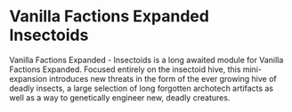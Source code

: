 # Vanilla Factions Expanded Insectoids

Vanilla Factions Expanded - Insectoids is a long awaited module for Vanilla Factions Expanded. 
Focused entirely on the insectoid hive, this mini-expansion introduces new threats in the form of the ever growing hive of deadly insects, a large selection of long forgotten archotech artifacts as well as a way to genetically engineer new, deadly creatures.
